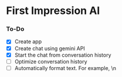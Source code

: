 # First Impression AI

### To-Do
- [x] Create app
- [x] Create chat using gemini API
- [x] Start the chat from conversation history
- [ ] Optimize conversation history
- [ ] Automatically format text. For example, \n